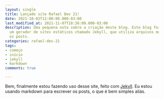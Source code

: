 ```yaml
---
layout: single
title: Lançado site Rafael Dev 21!
date: 2021-10-02T12:00:00.000-03:00
last_modified_at: 2021-11-07T18:36:00.000-03:00
description: Uma pequena nota sobre a criação deste blog. Este blog foi feito com
  um gerador de sites estáticos chamado Jekyll, que utiliza arquivos markdown para
  os posts.
categories: rafael-dev-21
tags:
- começo
- início
- jekyll
- markdown
comments: true

---
```

Bem, finalmente estou fazendo uso desse site, feito com [Jekyll](https://jekyllrb.com). Eu estou usando markdown para escrever os posts, o que é bem simples aliás.
